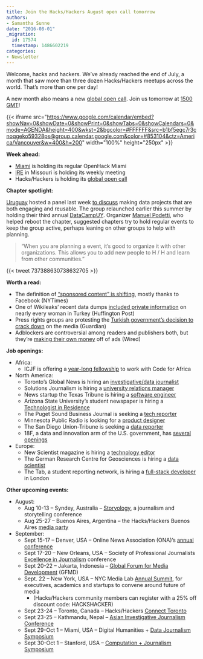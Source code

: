 ```yaml
---
title: Join the Hacks/Hackers August open call tomorrow
authors:
- Samantha Sunne
date: "2016-08-01"
_migration:
  id: 17574
  timestamp: 1486602219
categories:
- Newsletter
---
```


Welcome, hacks and hackers. We&#8217;ve already reached the end of July, a month that saw more than three dozen Hacks/Hackers meetups across the world. That&#8217;s more than one per day!

A new month also means a new [global open call][1]. Join us tomorrow at [1500 GMT][2]!

{{< iframe src="https://www.google.com/calendar/embed?showNav=0&showDate=0&showPrint=0&showTabs=0&showCalendars=0&mode=AGENDA&height=400&wkst=2&bgcolor=#FFFFFF&src=b1bf5egc7r3cnoqgeko59328ps@group.calendar.google.com&color=#853104&ctz=America/Vancouver&w=400&h=200" width="100%" height="250px" >}}

**Week ahead:**

  * [Miami][3] is holding its regular OpenHack Miami
  * [IRE][4] in Missouri is holding its weekly meeting
  * Hacks/Hackers is holding its [global open call][1]

**Chapter spotlight:**

[Uruguay][5] hosted a panel last week [to discuss][6] making data projects that are both engaging and reusable. The group relaunched earlier this summer by holding their third annual [DataCampUY][7]. Organizer [Manuel Podetti][8], who helped reboot the chapter, suggested chapters try to hold regular events to keep the group active, perhaps leaning on other groups to help with planning.

> &#8220;When you are planning a event, it&#8217;s good to organize it with other organizations. This allows you to add new people to H / H and learn from other communities.&#8221;

{{< tweet 737388630738632705 >}}

**Worth a read:**

  * The definition of [&#8220;sponsored content&#8221; is shifting][9], mostly thanks to Facebook (NYTimes)
  * One of Wikileaks&#8217; recent data dumps [included private information][10] on nearly every woman in Turkey (Huffington Post)
  * Press rights groups are protesting the [Turkish government&#8217;s decision to crack down][11] on the media (Guardian)
  * Adblockers are controversial among readers and publishers both, but they&#8217;re [making their own money][12] off of ads (Wired)

**Job openings:**

  * Africa:
      * ICJF is offering a [year-long fellowship][13] to work with Code for Africa
  * North America:
      * Toronto&#8217;s Global News is hiring an [investigative/data journalist][14]
      * Solutions Journalism is hiring a [university relations manager][15]
      * News startup the Texas Tribune is hiring a [software engineer][16]
      * Arizona State University&#8217;s student newspaper is hiring a [Technologist in Residence][17]
      * The Puget Sound Business Journal is seeking a [tech reporter][18]
      * Minnesota Public Radio is looking for a [product designer][19]
      * The San Diego Union-Tribune is seeking a [data reporter][20]
      * 18F, a data and innovation arm of the U.S. government, has [several openings][21]
  * Europe:
      * New Scientist magazine is hiring a [technology editor][22]
      * The German Research Centre for Geosciences is hiring a [data scientist][23]
      * The Tab, a student reporting network, is hiring a [full-stack developer][24] in London

**Other upcoming events:**

  * August:
      * Aug 10-13 &#8211; Syndey, Australia &#8211; [Storyology][25], a journalism and storytelling conference
      * Aug 25-27 &#8211; Buenos Aires, Argentina &#8211; the Hacks/Hackers Buenos Aires [media party][26]
  * September:
      * Sept 15-17 &#8211; Denver, USA &#8211; Online News Association (ONA)&#8217;s [annual conference][27]
      * Sept 17-20 &#8211; New Orleans, USA &#8211; Society of Professional Journalists [Excellence in Journalism][28] conference
      * Sept 20-22 &#8211; Jakarta, Indonesia &#8211; [Global Forum for Media Development][29] (GFMD)
      * Sept. 22 &#8211; New York, USA &#8211; NYC Media Lab [Annual Summit][30], for executives, academics and startups to convene around future of media
          * (Hacks/Hackers community members can register with a 25% off discount code: HACKSHACKER)
      * Sept 23-24 &#8211; Toronto, Canada &#8211; Hacks/Hackers [Connect Toronto][31]
      * Sept 23-25 &#8211; Kathmandu, Nepal &#8211; [Asian Investigative Journalism Conference][32]
      * Sept 29-Oct 1 &#8211; Miami, USA &#8211; Digital Humanities + [Data Journalism Symposium][33]
      * Sept 30-Oct 1 &#8211; Stanford, USA &#8211; [Computation + Journalism Symposium][34]

 [1]: http://hackshackers.com/resources/global-open-call/
 [2]: http://www.timeanddate.com/worldclock/fixedtime.html?msg=HH+Global+Call&iso=20160802T11&p1=179
 [3]: http://www.meetup.com/Hacks-Hackers-Miami/
 [4]: http://www.meetup.com/hackshackersIRE/
 [5]: http://www.meetup.com/HacksHackersUY
 [6]: http://www.meetup.com/HacksHackersUY/events/232761891/
 [7]: http://www.meetup.com/HacksHackersUY/events/231345503/
 [8]: https://twitter.com/ManuPodetti
 [9]: http://www.nytimes.com/2016/07/25/business/sponsored-content-takes-larger-role-in-media-companies.html
 [10]: http://www.huffingtonpost.com/zeynep-tufekci/wikileaks-erdogan-emails_b_11158792.html
 [11]: https://www.theguardian.com/media/greenslade/2016/jul/29/press-freedom-groups-condemn-turkish-media-crackdown
 [12]: http://www.wired.com/2016/03/heres-how-that-adblocker-youre-using-makes-money/
 [13]: http://ijnet.org/en/opportunities/icfj-seeks-knight-international-journalism-fellow-worldwide-0
 [14]: https://www.workopolis.com/jobsearch/job/17011831?uc=
 [15]: http://solutionsjournalism.org/job-opening/
 [16]: https://www.texastribune.org/jobs/software-engineer/
 [17]: http://ire.org/jobs/job/862/
 [18]: http://talkingbiznews.com/biz-news-help-wanted/puget-sound-business-journal-seeks-tech-reporter-3/
 [19]: https://americanpublicmedia.applicantpro.com/jobs/405565.html?designernews
 [20]: https://www.journalismjobs.com/job-listings/1631729
 [21]: https://pages.18f.gov/joining-18f/open-positions/
 [22]: http://www.gorkanajobs.co.uk/job/63607/new-scientist-technology-editor/?LinkSource=PremiumListing
 [23]: http://www.gfz-potsdam.de/en/career/job-offers/job/551516-d-research-scientist-mf/
 [24]: http://blog.thetab.com/post/148053360189/senior-full-stack-developer-shoreditchlondon
 [25]: http://www.walkleys.com/storyology16/
 [26]: http://www.mediaparty.info/2016/
 [27]: http://ona16.journalists.org/
 [28]: http://excellenceinjournalism.org/
 [29]: http://gfmd.info/en/site/news/882/Get-ready-for-the-2016-Jakarta-World-Forum-for-Media-Development.htm
 [30]: http://summit.nycmedialab.org/
 [31]: http://connect.hackshackers.com/events/toronto
 [32]: http://2016.uncoveringasia.org/
 [33]: http://dhdjmiami.com/
 [34]: http://journalism.stanford.edu/cj2016/